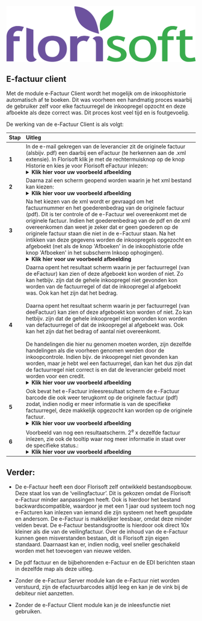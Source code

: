 <img src="../../fslogo.png"/>

## E-factuur client


Met de module e-Factuur Client wordt het mogelijk om de inkoophistorie
automatisch af te boeken. 
Dit was voorheen een handmatig proces waarbij de gebruiker zelf voor elke factuurregel de inkoopregel opzocht en deze
afboekte als deze correct was. Dit proces kost veel tijd en is foutgevoelig. 

De werking van de e-Factuur Client is als volgt:

|Stap|Uitleg|
|:--|:--|
|**1**|In de e-mail gekregen van de leverancier zit de originele factuur (alsbijv. pdf) een daarbij een eFactuur (te herkennen aan de .xml extensie). In Florisoft klik je met de rechtermuisknop op de knop Historie en kies je voor Florisoft eFactuur inlezen: <details><summary><b>Klik hier voor uw voorbeeld afbeelding</b></summary>![](.eFactuur%20Client%20en%20Server/media/image1.png)</details>|
|**2**|Daarna zal een scherm geopend worden waarin je het xml bestand kan kiezen:<details><summary><b>Klik hier voor uw voorbeeld afbeelding</b></summary>![](.eFactuur%20Client%20en%20Server/media/image2.png)</details>|
|**3**|Na het kiezen van de xml wordt er gevraagd om het factuurnummer en het goederenbedrag van de originele factuur (pdf). Dit is ter controle of de e-Factuur wel overeenkomt met de originele factuur. Indien het goederenbedrag van de pdf en de xml overeenkomen dan weet je zeker dat er geen goederen op de originele factuur staan die niet in de e-Factuur staan. Na het intikken van deze gegevens worden de inkoopregels opgezocht en afgeboekt (net als de knop 'Afboeken' in de inkoophistorie ofde knop 'Afboeken' in het subscherm Inkoop ophogingen).<details><summary><b>Klik hier voor uw voorbeeld afbeelding</b></summary>![](.eFactuur%20Client%20en%20Server/media/image3.png)</details>|
|**4**|Daarna opent het resultaat scherm waarin je per factuurregel (van de eFactuur) kan zien of deze afgeboekt kon worden of niet. Zo kan hetbijv. zijn dat de gehele inkoopregel niet gevonden kon worden van de factuurregel of dat de inkoopregel al afgeboekt was. Ook kan het zijn dat het bedrag.<br><br>Daarna opent het resultaat scherm waarin je per factuurregel (van deeFactuur) kan zien of deze afgeboekt kon worden of niet. Zo kan hetbijv. zijn dat de gehele inkoopregel niet gevonden kon worden van defactuurregel of dat de inkoopregel al afgeboekt was. Ook kan het zijn dat het bedrag of aantal niet overeenkomt.<Br><Br>De handelingen die hier nu genomen moeten worden, zijn dezelfde handelingen als die voorheen genomen werden door de inkoopcontrole. Indien bijv. de inkoopregel niet gevonden kan worden, maar je hebt wel een factuurregel, dan kan het dus zijn dat de factuurregel niet correct is en dat de leverancier gebeld moet worden voor een credit.<details><summary><b>Klik hier voor uw voorbeeld afbeelding</b></summary>![](.eFactuur%20Client%20en%20Server/media/image4.png)</details>|
|**5**|Ook bevat het e-Factuur inleesresultaat scherm de e-Factuur barcode die ook weer terugkomt op de originele factuur (pdf) zodat, indien nodig er meer informatie is van de specifieke factuurregel, deze makkelijk opgezocht kan worden op de originele factuur.<details><summary><b>Klik hier voor uw voorbeeld afbeelding</b></summary>![](.eFactuur%20Client%20en%20Server/media/image5.png)</details>|
|**6**|Voorbeeld van nog een resultaatscherm. 2<sup>e</sup> x dezelfde factuur inlezen, zie ook de tooltip waar nog meer informatie in staat over de specifieke status.:<details><summary><b>Klik hier voor uw voorbeeld afbeelding</b></summary>![](.eFactuur%20Client%20en%20Server/media/image6.png)</details>|

## Verder:

- De e-Factuur heeft een door Florisoft zelf ontwikkeld bestandsopbouw.
Deze staat los van de ‘veilingfactuur’. Dit is gekozen omdat de
Florisoft e-Factuur minder aanpassingen heeft. Ook is
hierdoor het bestand backwardscompatible, waardoor je met een 1 jaar
oud systeem toch nog e-Facturen kan inlezen van iemand die zijn systeem
net heeft geupdate en andersom. De e-Factuur is makkelijker leesbaar,
omdat deze minder velden bevat. De e-Factuur bestandsgrootte is hierdoor
ook direct 10x kleiner als die van de veilingfactuur. Over de inhoud
van de e-Factuur kunnen geen misverstanden bestaan, dit is Florisoft
zijn eigen standaard. Daarnaast kan er, indien nodig, veel sneller
geschakeld worden met het toevoegen van nieuwe velden.  

- De pdf factuur en de bijbehorenden e-Factuur en de EDI berichten staan
in dezelfde map als deze uitleg.  

- Zonder de e-Factuur Server module kan de e-Factuur niet worden verstuurd,
zijn de efactuurbarcodes altijd leeg en kan je de vink bij de debiteur
niet aanzetten.

- Zonder de e-Factuur Client module kan je de inleesfunctie niet gebruiken.

